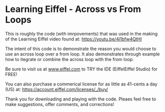 # Learning Eiffel - Across vs From Loops
This is roughly the code (with imrpovements) that was used in the making of the Learning Eiffel video found at: https://youtu.be/4i1bfw4QtHI

The intent of this code is to demonstrate the reason you would choose to use an across loop over a from loop. It also demonstrates through example how to itegrate or combine the across loop with the from loop.

Be sure to visit us at www.eiffel.com to TRY the IDE (EiffelEiffel Studio) for FREE!

You can also purchase a commerical license for as little as 41-cents a day (US) at: https://account.eiffel.com/licenses/_/buy/

Thank you for downloading and playing with the code. Pleaes feel free to make suggestions, offer comments, and corrections!

